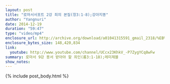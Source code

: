 ```yaml
---
layout: post
title: "로마서서포트 2강 죄의 본질(창3:1-8);강아지똥"
author: "Yangnuri"
date: 2014-12-19
duration: "59:47"
type: "video/mp4"
enclosure_url: http://archive.org/download/a01041315591_gmail_2318/%EB%A1%9C%EB%A7%88%EC%84%9C%EC%84%9C%ED%8F%AC%ED%8A%B8%202%EA%B0%95%20%EC%A3%84%EC%9D%98%20%EB%B3%B8%EC%A7%88%28%EC%B0%BD3_1-8%29_.mp4
enclosure_bytes_size: 148,420,834 
link:
  youtube: http://www.youtube.com/channel/UCcx23KhkV_-P7ZygYCq8wFw
summary: 로마서 9강 용서 받아야 할 죄인(롬3:1-18);레미제블
show_notes:
---
```


{% include post_body.html %}
